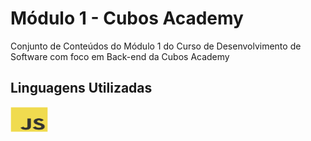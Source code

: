 # Módulo 1 - Cubos Academy
Conjunto de Conteúdos do Módulo 1 do Curso de Desenvolvimento de Software com foco em Back-end da Cubos Academy
## Linguagens Utilizadas

<div>
    <img align='center' height='40' width='60' title='JavaScript' alt='javascript' src='https://github.com/devicons/devicon/blob/master/icons/javascript/javascript-original.svg' />
</div>

